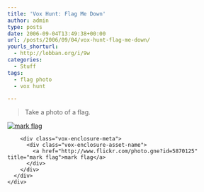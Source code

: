 ```yaml
---
title: 'Vox Hunt: Flag Me Down'
author: admin
type: posts
date: 2006-09-04T13:49:38+00:00
url: /posts/2006/09/04/vox-hunt-flag-me-down/
yourls_shorturl:
  - http://lobban.org/i/9w
categories:
  - Stuff
tags:
  - flag photo
  - vox hunt

---
```

> Take a photo of a flag.

<div class="vox-enclosure vox-enclosure-center vox-enclosure-large vox-photo-enclosure">
  <div class="vox-enclosure-inner">
    <div class="vox-enclosure-list">
      <div class="vox-enclosure-item vox-photo-asset vox-last">
        <div class="vox-enclosure-image">
          <a href="http://www.flickr.com/photo.gne?id=5870125" title="mark flag"><img alt="mark flag" class="asset asset-image at-xid-6a01348743f8e2970c0133f423da40970b" src="http://nonimage.typepad.com/.a/6a01348743f8e2970c0133f423da40970b-320pi" /></a>
        </div>
        
        <div class="vox-enclosure-meta">
          <div class="vox-enclosure-asset-name">
            <a href="http://www.flickr.com/photo.gne?id=5870125" title="mark flag">mark flag</a>
          </div>
        </div>
      </div>
    </div>
  </div>
</div>